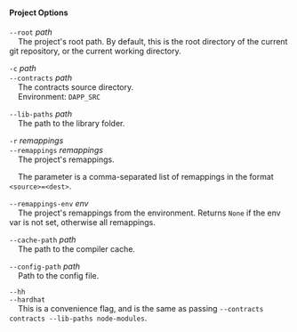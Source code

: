 #### Project Options

`--root` *path*  
&nbsp;&nbsp;&nbsp;&nbsp;The project's root path. By default, this is the root directory of the current git repository, or the current working directory.

`-c` *path*  
`--contracts` *path*  
&nbsp;&nbsp;&nbsp;&nbsp;The contracts source directory.  
&nbsp;&nbsp;&nbsp;&nbsp;Environment: `DAPP_SRC`

`--lib-paths` *path*  
&nbsp;&nbsp;&nbsp;&nbsp;The path to the library folder.

`-r` *remappings*  
`--remappings` *remappings*  
&nbsp;&nbsp;&nbsp;&nbsp;The project's remappings.

&nbsp;&nbsp;&nbsp;&nbsp;The parameter is a comma-separated list of remappings in the format `<source>=<dest>`.

`--remappings-env` *env*  
&nbsp;&nbsp;&nbsp;&nbsp;The project's remappings from the environment. Returns `None` if the env var is not set, otherwise all remappings.

`--cache-path` *path*  
&nbsp;&nbsp;&nbsp;&nbsp;The path to the compiler cache.

`--config-path` *path*  
&nbsp;&nbsp;&nbsp;&nbsp;Path to the config file.

`--hh`  
`--hardhat`  
&nbsp;&nbsp;&nbsp;&nbsp;This is a convenience flag, and is the same as passing `--contracts contracts --lib-paths node-modules`.


